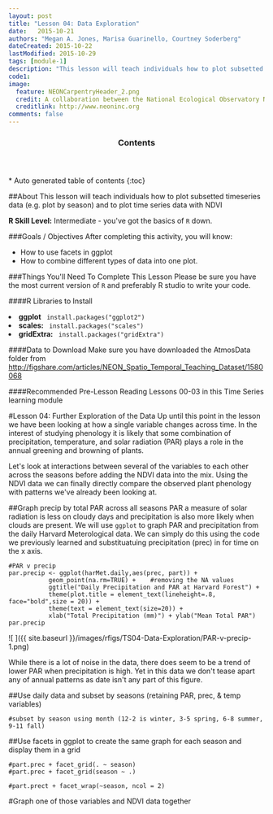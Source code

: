 ```yaml
---
layout: post
title: "Lesson 04: Data Exploration"
date:   2015-10-21
authors: "Megan A. Jones, Marisa Guarinello, Courtney Soderberg"
dateCreated: 2015-10-22
lastModified: 2015-10-29
tags: [module-1]
description: "This lesson will teach individuals how to plot subsetted timeseries data (e.g. plot by season) and to plot time series data with NDVI."
code1:
image:
  feature: NEONCarpentryHeader_2.png
  credit: A collaboration between the National Ecological Observatory Network (NEON) and Data Carpentry
  creditlink: http://www.neoninc.org
comments: false
---
```


<section id="table-of-contents" class="toc">
  <header>
    <h3>Contents</h3>
  </header>
<div id="drawer" markdown="1">
*  Auto generated table of contents
{:toc}
</div>
</section><!-- /#table-of-contents -->



##About
This lesson will teach individuals how to plot subsetted timeseries data (e.g. plot by season) and to plot time series data with NDVI

<div id="objectives" markdown="1">

**R Skill Level:** Intermediate - you've got the basics of `R` down.

###Goals / Objectives
After completing this activity, you will know:
 * How to use facets in ggplot
 * How to combine different types of data into one plot.


###Things You'll Need To Complete This Lesson
Please be sure you have the most current version of `R` and preferably
R studio to write your code.

####R Libraries to Install
<li><strong>ggplot</strong> <code> install.packages("ggplot2")</code></li>
<li><strong>scales:</strong> <code> install.packages("scales")</code></li>
<li><strong>gridExtra:</strong> <code> install.packages("gridExtra")</code></li>

####Data to Download
Make sure you have downloaded the AtmosData folder from
http://figshare.com/articles/NEON_Spatio_Temporal_Teaching_Dataset/1580068

####Recommended Pre-Lesson Reading
Lessons 00-03 in this Time Series learning module

</div>

#Lesson 04: Further Exploration of the Data
Up until this point in the lesson we have been looking at how a single variable 
changes across time. In the interest of studying phenology it is likely that 
some combination of precipitation, temperature, and solar radiation (PAR) plays
a role in the annual greening and browning of plants.  

Let's look at interactions between several of the variables to each other across
the seasons before adding the NDVI data into the mix.  Using the NDVI data we
can finally directly compare the observed plant phenology with patterns we've 
already been looking at.  

##Graph precip by total PAR across all seasons
PAR a measure of solar radiation is less on cloudy days and precipitation is
also more likely when clouds are present.  We will use `ggplot` to graph PAR
and precipitation from the daily Harvard Meterological data.  We can simply do
this using the code we previously learned and substituatuing precipitation
(prec) in for time on the x axis.  

    #PAR v precip 
    par.precip <- ggplot(harMet.daily,aes(prec, part)) +
               geom_point(na.rm=TRUE) +    #removing the NA values
               ggtitle("Daily Precipitation and PAR at Harvard Forest") +
               theme(plot.title = element_text(lineheight=.8, face="bold",size = 20)) +
               theme(text = element_text(size=20)) +
               xlab("Total Precipitation (mm)") + ylab("Mean Total PAR")
    par.precip

![ ]({{ site.baseurl }}/images/rfigs/TS04-Data-Exploration/PAR-v-precip-1.png) 

While there is a lot of noise in the data, there does seem to be a trend of 
lower PAR when precipitation is high. Yet in this data we don't tease apart any 
of annual patterns as date isn't any part of this figure.  

##Use daily data and subset by seasons (retaining PAR, prec, & temp variables)


    #subset by season using month (12-2 is winter, 3-5 spring, 6-8 summer, 9-11 fall)

##Use facets in ggplot to create the same graph for each season and display them in a grid

    #part.prec + facet_grid(. ~ season)
    #part.prec + facet_grid(season ~ .)
    
    #part.prect + facet_wrap(~season, ncol = 2)

#Graph one of those variables and NDVI data together
